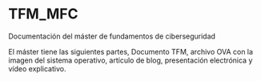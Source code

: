 # TFM_MFC
Documentación del máster de fundamentos de ciberseguridad

El máster tiene las siguientes partes, Documento TFM, archivo OVA con la imagen del sistema operativo, artículo de blog, presentación electrónica y vídeo explicativo.

